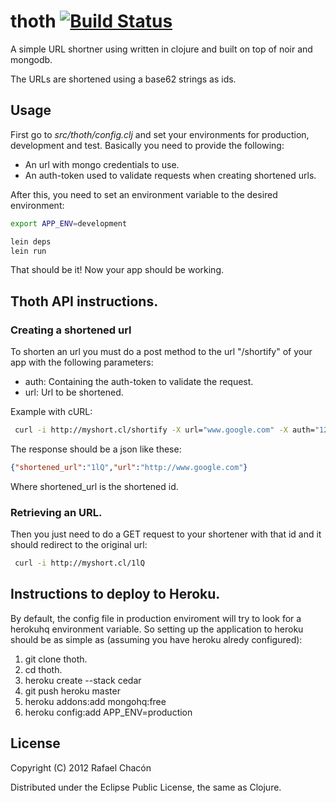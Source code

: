 # thoth [![Build Status](https://secure.travis-ci.org/van-clj/thoth.png)](https://secure.travis-ci.org/van-clj/thoth.png)

A simple URL shortner using written in clojure and built on top of noir and mongodb.

The URLs are shortened using a base62 strings as ids.

## Usage

First go to *src/thoth/config.clj* and set your environments  for production,
development and test. Basically you need to provide the following:

* An url with mongo credentials to use.
* An auth-token used to validate requests when creating shortened urls.

After this, you need to set an environment variable to the desired environment:

```bash
export APP_ENV=development
```

```bash
lein deps
lein run
```

That should be it! Now your app should be working.

## Thoth API instructions.

### Creating a shortened url

To shorten an url you must do a post method to the url "/shortify" of your app with the following
parameters:

- auth: Containing the auth-token to validate the request.
- url: Url to be shortened.

Example with cURL:

```bash
 curl -i http://myshort.cl/shortify -X url="www.google.com" -X auth="12345678"
```

The response should be a json like these:

```json
{"shortened_url":"1lQ","url":"http://www.google.com"}
```

Where shortened_url is the shortened id.

### Retrieving an URL. 

Then you just need to do a GET  request to your shortener with that id and it
should redirect to the original url:

```bash
 curl -i http://myshort.cl/1lQ
```

## Instructions to deploy to Heroku.

By default, the config file in production enviroment will try to look for a
herokuhq environment variable. So setting up the application to heroku should
be as simple as (assuming you have heroku alredy configured):

1. git clone thoth.
2. cd thoth.
3. heroku create --stack cedar
4. git push heroku master
5. heroku addons:add mongohq:free
6. heroku config:add APP_ENV=production



## License

Copyright (C) 2012 Rafael Chacón

Distributed under the Eclipse Public License, the same as Clojure.

